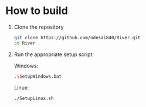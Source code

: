 # How to build

1. Clone the repository

    ```sh
    git clone https://github.com/odesai840/River.git
    cd River
    ```

2. Run the appropriate setup script

    Windows:

    ```sh
    .\SetupWindows.bat
    ```

    Linux:

    ```sh
    ./SetupLinux.sh
    ```
